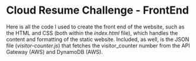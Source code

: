 # Cloud Resume Challenge - FrontEnd
Here is all the code I used to create the front end of the website, such as the HTML and CSS (both within the _index.html_ file), which handles the content and formatting of the static website. Included, as well, is the JSON file (_visitor-counter.js_) that fetches the visitor_counter number from the API Gateway (AWS) and DynamoDB (AWS).
